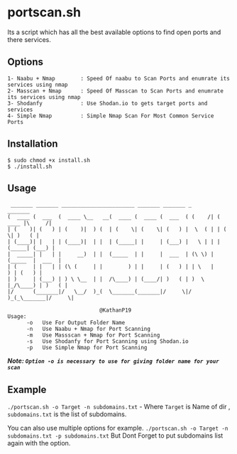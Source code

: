 # portscan.sh
Its a script which has all the best available options to find open ports and there services.

## Options
```
1- Naabu + Nmap        : Speed Of naabu to Scan Ports and enumrate its services using nmap
2- Masscan + Nmap      : Speed Of Masscan to Scan Ports and enumrate its services using nmap
3- Shodanfy            : Use Shodan.io to gets target ports and services
4- Simple Nmap         : Simple Nmap Scan For Most Common Service Ports
```
## Installation
```
$ sudo chmod +x install.sh
$ ./install.sh
```

## Usage
```
 _______ _______ _______________________ _______ _______ _         _______
(  ____ (  ___  (  ____ \__   __(  ____ (  ____ (  ___  ( (    /| (  ____ |\     /|
| (    )| (   ) | (    )|  ) (  | (    \| (    \| (   ) |  \  ( | | (    \| )   ( |
| (____)| |   | | (____)|  | |  | (_____| |     | (___) |   \ | | | (_____| (___) |
|  _____| |   | |     __)  | |  (_____  | |     |  ___  | (\ \) | (_____  |  ___  |
| (     | |   | | (\ (     | |        ) | |     | (   ) | | \   |       ) | (   ) |
| )     | (___) | ) \ \__  | |  /\____) | (____/| )   ( | )  \  |_/\____) | )   ( |
|/      (_______|/   \__/  )_(  \_______(_______|/     \|/    )_(_\_______|/     \|

                             @KathanP19
Usage:
      -o   Use For Output Folder Name
      -n   Use Naabu + Nmap for Port Scanning
      -m   Use Massscan + Nmap for Port Scanning
      -s   Use Shodanfy for Port Scanning using Shodan.io
      -p   Use Simple Nmap for Port Scanning
```

***Note:
`Option -o is necessary to use for giving folder name for your scan`***

## Example 
`./portscan.sh -o Target -n subdomains.txt` - Where `Target` is Name of dir , `subdomains.txt` is the list of subdomains.

You can also use multiple options for example.
`./portscan.sh -o Target -n subdomains.txt -p subdomains.txt` But Dont Forget to put subdomains list again with the option.
